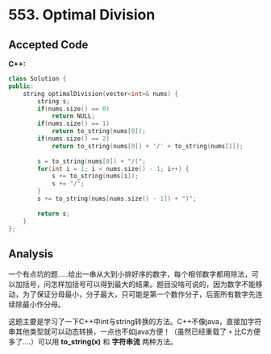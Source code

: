 # 553. Optimal Division

## Accepted Code

**C++:**

```c++
class Solution {
public:
    string optimalDivision(vector<int>& nums) {
        string s;
        if(nums.size() == 0)
            return NULL;
        if(nums.size() == 1)
            return to_string(nums[0]);
        if(nums.size() == 2)
            return to_string(nums[0]) + '/' + to_string(nums[1]);
        
        s = to_string(nums[0]) + "/(";
        for(int i = 1; i < nums.size() - 1; i++) {
            s += to_string(nums[i]);
            s += "/";
        }
        s += to_string(nums[nums.size() - 1]) + ")";
        
        return s;
    }
};
```



## Analysis

一个有点坑的题.....给出一串从大到小排好序的数字，每个相邻数字都用除法，可以加括号，问怎样加括号可以得到最大的结果。题目没啥可说的，因为数字不能移动，为了保证分母最小，分子最大，只可能是第一个数作分子，后面所有数字先连续除最小作分母。

这题主要是学习了一下C++中int与string转换的方法。C++不像java，直接加字符串其他类型就可以动态转换，一点也不如java方便！（虽然已经重载了 `+` 比C方便多了....）可以用 **to_string(x)** 和 **字符串流** 两种方法。